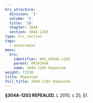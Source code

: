 ```yaml
---
hrs_structure:
  division: '1'
  volume: '5'
  title: '18'
  chapter: 304A
  section: 304A-1203
type: hrs_section
tags:
  - Government
menu:
  hrs:
    identifier: HRS_0304A-1203
    parent: HRS0304A
    name: 304A-1203 Repealed
weight: 72330
title: Repealed
full_title: 304A-1203 Repealed
---
```

**§304A-1203 REPEALED.** L 2010, c 25, §1.
